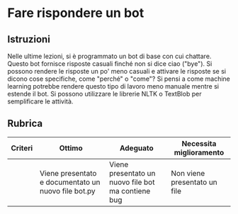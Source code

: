 # Fare rispondere un bot

## Istruzioni

Nelle ultime lezioni, si è programmato un bot di base con cui chattare. Questo bot fornisce risposte casuali finché non si dice ciao ("bye"). Si possono rendere le risposte un po' meno casuali e attivare le risposte se si dicono cose specifiche, come "perché" o "come"? Si pensi a come machine learning potrebbe rendere questo tipo di lavoro meno manuale mentre si estende il bot. Si possono utilizzare le librerie NLTK o TextBlob per semplificare le attività.

## Rubrica

| Criteri | Ottimo | Adeguato | Necessita miglioramento |
| -------- | --------------------------------------------- | ------------------------------------------------ | ----------------------- |
|          | Viene presentato e documentato un nuovo file bot.py | Viene presentato un nuovo file bot ma contiene bug | Non viene presentato un file |
